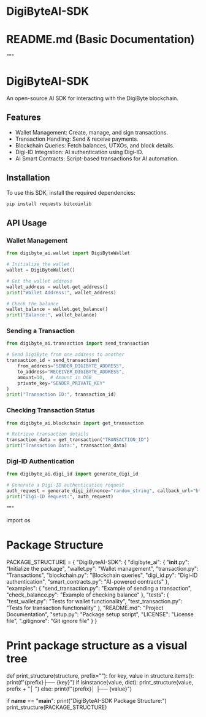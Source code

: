 # DigiByteAI-SDK

# README.md (Basic Documentation)
"""
# DigiByteAI-SDK
An open-source AI SDK for interacting with the DigiByte blockchain.

## Features
- Wallet Management: Create, manage, and sign transactions.
- Transaction Handling: Send & receive payments.
- Blockchain Queries: Fetch balances, UTXOs, and block details.
- Digi-ID Integration: AI authentication using Digi-ID.
- AI Smart Contracts: Script-based transactions for AI automation.

## Installation
To use this SDK, install the required dependencies:
```bash
pip install requests bitcoinlib
```

## API Usage
### Wallet Management
```python
from digibyte_ai.wallet import DigiByteWallet

# Initialize the wallet
wallet = DigiByteWallet()

# Get the wallet address
wallet_address = wallet.get_address()
print("Wallet Address:", wallet_address)

# Check the balance
wallet_balance = wallet.get_balance()
print("Balance:", wallet_balance)
```

### Sending a Transaction
```python
from digibyte_ai.transaction import send_transaction

# Send DigiByte from one address to another
transaction_id = send_transaction(
    from_address="SENDER_DIGIBYTE_ADDRESS",
    to_address="RECEIVER_DIGIBYTE_ADDRESS",
    amount=10,  # Amount in DGB
    private_key="SENDER_PRIVATE_KEY"
)
print("Transaction ID:", transaction_id)
```

### Checking Transaction Status
```python
from digibyte_ai.blockchain import get_transaction

# Retrieve transaction details
transaction_data = get_transaction("TRANSACTION_ID")
print("Transaction Data:", transaction_data)
```

### Digi-ID Authentication
```python
from digibyte_ai.digi_id import generate_digi_id

# Generate a Digi-ID authentication request
auth_request = generate_digi_id(nonce="random_string", callback_url="https://your-app.com/auth")
print("Digi-ID Request:", auth_request)
```
"""

import os

# Package Structure
PACKAGE_STRUCTURE = {
    "DigiByteAI-SDK": {
        "digibyte_ai": {
            "__init__.py": "Initialize the package",
            "wallet.py": "Wallet management",
            "transaction.py": "Transactions",
            "blockchain.py": "Blockchain queries",
            "digi_id.py": "Digi-ID authentication",
            "smart_contracts.py": "AI-powered contracts"
        },
        "examples": {
            "send_transaction.py": "Example of sending a transaction",
            "check_balance.py": "Example of checking balance"
        },
        "tests": {
            "test_wallet.py": "Tests for wallet functionality",
            "test_transaction.py": "Tests for transaction functionality"
        },
        "README.md": "Project Documentation",
        "setup.py": "Package setup script",
        "LICENSE": "License file",
        ".gitignore": "Git ignore file"
    }
}

# Print package structure as a visual tree
def print_structure(structure, prefix=""):
    for key, value in structure.items():
        print(f"{prefix}├── {key}")
        if isinstance(value, dict):
            print_structure(value, prefix + "│   ")
        else:
            print(f"{prefix}│   ├── {value}")

if __name__ == "__main__":
    print("DigiByteAI-SDK Package Structure:")
    print_structure(PACKAGE_STRUCTURE)

